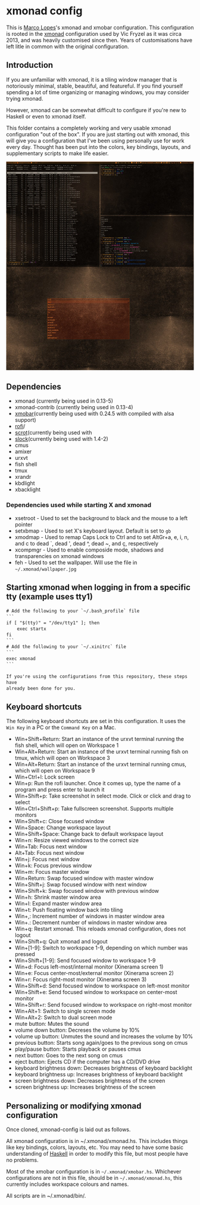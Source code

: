 # xmonad config
This is [Marco Lopes](https://github.com/mlopes/dotfiles/)'s xmonad and xmobar configuration.
This configuration is rooted in the [xmonad](http://xmonad.org/) configuration used by Vic Fryzel as it was circa 2013, and was heavily customised since then. Years of customisations have left litle in common with the original configuration.


## Introduction

If you are unfamiliar with xmonad, it is a tiling window manager that is
notoriously minimal, stable, beautiful, and featureful.  If you find yourself
spending a lot of time organizing or managing windows, you may consider trying
xmonad.

However, xmonad can be somewhat difficult to configure if you're new to
Haskell or even to xmonad itself.

This folder contains a completely working and very usable xmonad
configuration "out of the box". If you are just starting out with xmonad,
this will give you a configuration that I've been using personally use for
work every day. Thought has been put into the colors, key bindings, layouts,
and supplementary scripts to make life easier.

![Screenshot of xmonad using this config](screenshot.png?s=200)


## Dependencies

* xmonad (currently being used in 0.13-5)
* xmonad-contrib (currently being used in 0.13-4)
* [xmobar](http://projects.haskell.org/xmobar/)(currently being used with 0.24.5 with compiled with alsa support)
* [rofi](https://davedavenport.github.io/rofi/)/
* [scrot](http://freecode.com/projects/scrot)(currently being used with
* [slock](http://tools.suckless.org/slock/)(currently being used with 1.4-2)
* cmus
* amixer
* urxvt
* fish shell
* tmux
* xrandr
* kbdlight
* xbacklight

### Dependencies used while starting X and xmonad

* xsetroot - Used to set the background to black and the mouse to a left pointer
* setxbmap - Used to set X's keyboard layout. Default is set to `gb`
* xmodmap - Used to remap Caps Lock to Ctrl and to set AltGr+a, e, i, n, and c to dead \`, dead ', dead ^, dead ~, and ç, respectively 
* xcompmgr - Used to enable composide mode, shadows and transparencies on xmonad windows
* feh - Used to set the wallpaper. Will use the file in `~/.xmonad/wallpaper.jpg`


## Starting xmonad when logging in from a specific tty (example uses tty1)

    # Add the following to your `~/.bash_profile` file
    ```
    if [ "$(tty)" = "/dev/tty1" ]; then
        exec startx
    fi
    ```
    # Add the following to your `~/.xinitrc` file
    ```
    exec xmonad
    ```

    If you're using the configurations from this repository, these steps have
    already been done for you.


## Keyboard shortcuts

The following keyboard shortcuts are set in this configuration. It uses the `Win Key` in a PC or the `Command Key` on a
Mac.

* Win+Shift+Return: Start an instance of the urxvt terminal running the fish shell, which will open on Workspace 1
* Win+Alt+Return: Start an instance of the urxvt terminal running fish on tmux, which will open on Workspace 3
* Win+Alt+Return: Start an instance of the urxvt terminal running cmus, which will open on Workspace 9
* Win+Ctrl+l: Lock screen
* Win+p: Run the rofi launcher.  Once it comes up, type the name of a program and press enter to launch it
* Win+Shift+p: Take screenshot in select mode. Click or click and drag to select
* Win+Ctrl+Shift+p: Take fullscreen screenshot. Supports multiple monitors
* Win+Shift+c: Close focused window
* Win+Space: Change workspace layout
* Win+Shift+Space: Change back to default workspace layout
* Win+n: Resize viewed windows to the correct size
* Win+Tab: Focus next window
* Alt+Tab: Focus next window
* Win+j: Focus next window
* Win+k: Focus previous window
* Win+m: Focus master window
* Win+Return: Swap focused window with master window
* Win+Shift+j: Swap focused window with next window
* Win+Shift+k: Swap focused window with previous window
* Win+h: Shrink master window area
* Win+l: Expand master window area
* Win+t: Push floating window back into tiling
* Win+,: Increment number of windows in master window area
* Win+.: Decrement number of windows in master window area
* Win+q: Restart xmonad. This reloads xmonad configuration, does not logout
* Win+Shift+q: Quit xmonad and logout
* Win+[1-9]: Switch to workspace 1-9, depending on which number was pressed
* Win+Shift+[1-9]: Send focused window to workspace 1-9
* Win+d: Focus left-most/internal monitor (Xinerama screen 1)
* Win+e: Focus center-most/external monitor (Xinerama screen 2)
* Win+r: Focus right-most monitor (Xinerama screen 3)
* Win+Shift+d: Send focused window to workspace on left-most monitor
* Win+Shift+e: Send focused window to workspace on center-most monitor
* Win+Shift+r: Send focused window to workspace on right-most monitor
* Win+Alt+1: Switch to single screen mode
* Win+Alt+2: Switch to dual screen mode
* mute button: Mutes the sound
* volume down button: Decreses the volume by 10%
* volume up button: Unmutes the sound and increases the volume by 10%
* previous button: Starts song again/goes to the previous song on cmus
* play/pause button: Starts playback or pauses cmus
* next button: Goes to the next song on cmus
* eject button: Ejects CD if the computer has a CD/DVD drive
* keyboard brightness down: Decreases brightness of keyboard backlight 
* keyboard brightness up: Increases brightness of keyboard backlight 
* screen brightness down: Decreases brightness of the screen
* screen brightness up: Increases brightness of the screen


## Personalizing or modifying xmonad configuration

Once cloned, xmonad-config is laid out as follows.

All xmonad configuration is in ~/.xmonad/xmonad.hs.  This includes
things like key bindings, colors, layouts, etc.  You may need to have some
basic understanding of [Haskell](http://www.haskell.org/haskellwiki/Haskell)
in order to modify this file, but most people have no problems.

Most of the xmobar configuration is in `~/.xmonad/xmobar.hs`. Whichever
configurations are not in this file, should be in `~/.xmonad/xmonad.hs`, this
currently includes workspace colours and names.

All scripts are in ~/.xmonad/bin/.
